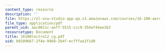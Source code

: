```yaml
---
content_type: resource
description: ''
file: https://ol-ocw-studio-app-qa.s3.amazonaws.com/courses/16-100-aerodynamics-fall-2005/b01096672f4e94682b4fecfffaa1f1d0_16100lectre12_cg.pdf
file_type: application/pdf
parent_uid: aac0011c-aef7-5515-ccc9-354af44ae163
resourcetype: Document
title: 16100lectre12_cg.pdf
uid: b0109667-2f4e-9468-2b4f-ecfffaa1f1d0
---
```


